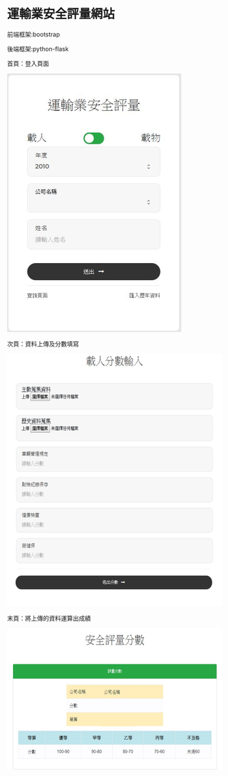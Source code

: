 # 運輸業安全評量網站

前端框架:bootstrap

後端框架:python-flask

首頁：登入頁面

![image](https://github.com/chenshowa/TRAFFIC_website/blob/master/index.JPG)

次頁：資料上傳及分數填寫

<img src="https://github.com/chenshowa/TRAFFIC_website/blob/master/input_score.jpg" width="520" height="590" />

末頁：將上傳的資料運算出成績

<img src="https://github.com/chenshowa/TRAFFIC_website/blob/master/result_score.jpg" width="550" height="330" />




